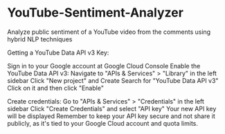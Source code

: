# YouTube-Sentiment-Analyzer
Analyze public sentiment of a YouTube video from the comments using hybrid NLP techniques

Getting a YouTube Data API v3 Key:

Sign in to your Google account at Google Cloud Console
Enable the YouTube Data API v3:
Navigate to "APIs & Services" > "Library" in the left sidebar
Click "New project" and Create
Search for "YouTube Data API v3"
Click on it and then click "Enable"

Create credentials:
Go to "APIs & Services" > "Credentials" in the left sidebar
Click "Create Credentials" and select "API key"
Your new API key will be displayed
Remember to keep your API key secure and not share it publicly, as it's tied to your Google Cloud account and quota limits.
